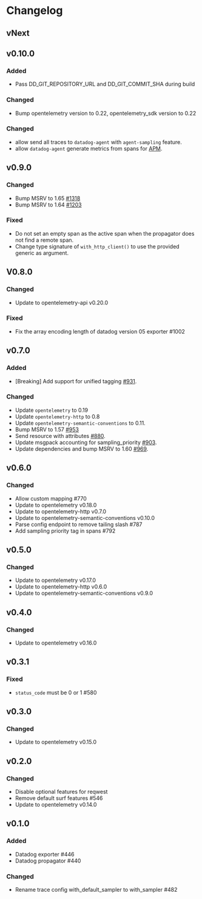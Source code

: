 # Changelog

## vNext

## v0.10.0

### Added

- Pass DD_GIT_REPOSITORY_URL and DD_GIT_COMMIT_SHA during build

### Changed

- Bump opentelemetry version to 0.22, opentelemetry_sdk version to 0.22

### Changed

- allow send all traces to `datadog-agent` with `agent-sampling` feature.
- allow `datadog-agent` generate metrics from spans for [APM](https://docs.datadoghq.com/tracing/metrics/).


## v0.9.0

### Changed

- Bump MSRV to 1.65 [#1318](https://github.com/open-telemetry/opentelemetry-rust/pull/1318)
- Bump MSRV to 1.64 [#1203](https://github.com/open-telemetry/opentelemetry-rust/pull/1203)

### Fixed

- Do not set an empty span as the active span when the propagator does not find a remote span.
- Change type signature of `with_http_client()` to use the provided generic as argument.

## V0.8.0

### Changed

- Update to opentelemetry-api v0.20.0

### Fixed

- Fix the array encoding length of datadog version 05 exporter #1002

## v0.7.0

### Added
- [Breaking] Add support for unified tagging [#931](https://github.com/open-telemetry/opentelemetry-rust/pull/931).

### Changed
- Update `opentelemetry` to 0.19
- Update `opentelemetry-http` to 0.8
- Update `opentelemetry-semantic-conventions` to 0.11.
- Bump MSRV to 1.57 [#953](https://github.com/open-telemetry/opentelemetry-rust/pull/953)
- Send resource with attributes [#880](https://github.com/open-telemetry/opentelemetry-rust/pull/880).
- Update msgpack accounting for sampling_priority [#903](https://github.com/open-telemetry/opentelemetry-rust/pull/903).
- Update dependencies and bump MSRV to 1.60 [#969](https://github.com/open-telemetry/opentelemetry-rust/pull/969).

## v0.6.0

### Changed

- Allow custom mapping #770
- Update to opentelemetry v0.18.0
- Update to opentelemetry-http v0.7.0
- Update to opentelemetry-semantic-conventions v0.10.0
- Parse config endpoint to remove tailing slash #787
- Add sampling priority tag in spans #792

## v0.5.0

### Changed

- Update to opentelemetry v0.17.0
- Update to opentelemetry-http v0.6.0
- Update to opentelemetry-semantic-conventions v0.9.0

## v0.4.0

### Changed

- Update to opentelemetry v0.16.0

## v0.3.1

### Fixed

- `status_code` must be 0 or 1 #580

## v0.3.0

### Changed

- Update to opentelemetry v0.15.0

## v0.2.0

### Changed

- Disable optional features for reqwest
- Remove default surf features #546
- Update to opentelemetry v0.14.0

## v0.1.0

### Added

- Datadog exporter #446
- Datadog propagator #440

### Changed
- Rename trace config with_default_sampler to with_sampler #482
